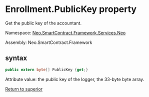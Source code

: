 # Enrollment.PublicKey property

Get the public key of the accountant.

Namespace: [Neo.SmartContract.Framework.Services.Neo](../../neo.md)

Assembly: Neo.SmartContract.Framework

## syntax

```c#
public extern byte[] PublicKey {get;}
```

Attribute value: the public key of the logger, the 33-byte byte array.



[Return to superior](../Enrollment.md)

